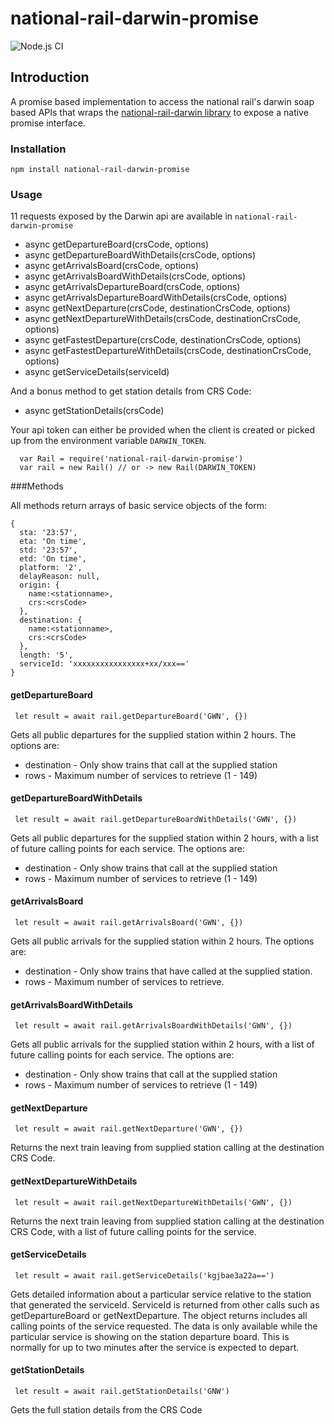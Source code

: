 # national-rail-darwin-promise

![Node.js CI](https://github.com/jamesgawn/national-rail-darwin-promise/workflows/Node.js%20CI/badge.svg)

## Introduction

A promise based implementation to access the national rail's darwin soap based APIs that wraps the [national-rail-darwin library](https://github.com/mattsalt/national-rail-darwin) to expose a native promise interface.

### Installation

```
npm install national-rail-darwin-promise
```

### Usage

11 requests exposed by the Darwin api are available in `national-rail-darwin-promise`
* async getDepartureBoard(crsCode, options)
* async getDepartureBoardWithDetails(crsCode, options)
* async getArrivalsBoard(crsCode, options)
* async getArrivalsBoardWithDetails(crsCode, options)
* async getArrivalsDepartureBoard(crsCode, options)
* async getArrivalsDepartureBoardWithDetails(crsCode, options)
* async getNextDeparture(crsCode, destinationCrsCode, options)
* async getNextDepartureWithDetails(crsCode, destinationCrsCode, options)
* async getFastestDeparture(crsCode, destinationCrsCode, options)
* async getFastestDepartureWithDetails(crsCode, destinationCrsCode, options)
* async getServiceDetails(serviceId)

And a bonus method to get station details from CRS Code:
* async getStationDetails(crsCode)

Your api token can either be provided when the client is created or picked up from the environment variable `DARWIN_TOKEN`.

```
  var Rail = require('national-rail-darwin-promise')
  var rail = new Rail() // or -> new Rail(DARWIN_TOKEN)
```

###Methods

All methods return arrays of basic service objects of the form:
```
{
  sta: '23:57',
  eta: 'On time',
  std: '23:57',
  etd: 'On time',
  platform: '2',
  delayReason: null,
  origin: {
    name:<stationname>,
    crs:<crsCode>
  },
  destination: {
    name:<stationname>,
    crs:<crsCode>
  },
  length: '5',
  serviceId: 'xxxxxxxxxxxxxxxx+xx/xxx=='
}
```

#### getDepartureBoard
```
 let result = await rail.getDepartureBoard('GWN', {})
```
Gets all public departures for the supplied station within 2 hours. The options are:

* destination - Only show trains that call at the supplied station
* rows - Maximum number of services to retrieve (1 - 149)

#### getDepartureBoardWithDetails
```
 let result = await rail.getDepartureBoardWithDetails('GWN', {})
```
Gets all public departures for the supplied station within 2 hours, with a list of future calling points for each service. The options are:

* destination - Only show trains that call at the supplied station
* rows - Maximum number of services to retrieve (1 - 149)

#### getArrivalsBoard
```
 let result = await rail.getArrivalsBoard('GWN', {})
```

Gets all public arrivals for the supplied station within 2 hours. The options are:

* destination - Only show trains that have called at the supplied station.
* rows - Maximum number of services to retrieve.

#### getArrivalsBoardWithDetails
```
 let result = await rail.getArrivalsBoardWithDetails('GWN', {})
```
Gets all public arrivals for the supplied station within 2 hours, with a list of future calling points for each service. The options are:

* destination - Only show trains that call at the supplied station
* rows - Maximum number of services to retrieve (1 - 149)

#### getNextDeparture
```
 let result = await rail.getNextDeparture('GWN', {})
```
Returns the next train leaving from supplied station calling at the destination CRS Code.

#### getNextDepartureWithDetails
```
 let result = await rail.getNextDepartureWithDetails('GWN', {})
```
Returns the next train leaving from supplied station calling at the destination CRS Code, with a list of future calling points for the service.

#### getServiceDetails
```
 let result = await rail.getServiceDetails('kgjbae3a22a==')
```

Gets detailed information about a particular service relative to the station that generated the serviceId. ServiceId is returned from other calls such as getDepartureBoard or getNextDeparture. The object returns includes all calling points of the service requested. The data is only available while the particular service is showing on the station departure board. This is normally for up to two minutes after the service is expected to depart.

#### getStationDetails
```
 let result = await rail.getStationDetails('GNW')
```

Gets the full station details from the CRS Code 
